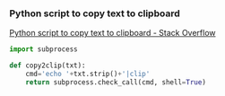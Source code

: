 ### Python script to copy text to clipboard


[Python script to copy text to clipboard - Stack Overflow](https://stackoverflow.com/questions/11063458/python-script-to-copy-text-to-clipboard "Python script to copy text to clipboard - Stack Overflow")




```python
import subprocess

def copy2clip(txt):
    cmd='echo '+txt.strip()+'|clip'
    return subprocess.check_call(cmd, shell=True)
```

